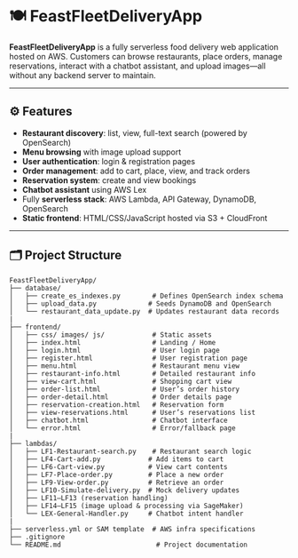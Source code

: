 # 🍽️ FeastFleetDeliveryApp

**FeastFleetDeliveryApp** is a fully serverless food delivery web application hosted on AWS. Customers can browse restaurants, place orders, manage reservations, interact with a chatbot assistant, and upload images—all without any backend server to maintain.

---

## ⚙️ Features

- **Restaurant discovery**: list, view, full-text search (powered by OpenSearch)  
- **Menu browsing** with image upload support  
- **User authentication**: login & registration pages  
- **Order management**: add to cart, place, view, and track orders  
- **Reservation system**: create and view bookings  
- **Chatbot assistant** using AWS Lex  
- Fully **serverless stack**: AWS Lambda, API Gateway, DynamoDB, OpenSearch  
- **Static frontend**: HTML/CSS/JavaScript hosted via S3 + CloudFront

---

## 🗂️ Project Structure

```plaintext
FeastFleetDeliveryApp/
├── database/
│   ├── create_es_indexes.py        # Defines OpenSearch index schema
│   ├── upload_data.py             # Seeds DynamoDB and OpenSearch
│   └── restaurant_data_update.py  # Updates restaurant data records
|
├── frontend/
│   ├── css/ images/ js/            # Static assets
│   ├── index.html                  # Landing / Home
│   ├── login.html                  # User login page
│   ├── register.html               # User registration page
│   ├── menu.html                   # Restaurant menu view
│   ├── restaurant-info.html        # Detailed restaurant info
│   ├── view-cart.html              # Shopping cart view
│   ├── order-list.html             # User’s order history
│   ├── order-detail.html           # Order details page
│   ├── reservation-creation.html   # Reservation form
│   ├── view-reservations.html      # User’s reservations list
│   ├── chatbot.html                # Chatbot interface
│   └── error.html                  # Error/fallback page
|
├── lambdas/
│   ├── LF1-Restaurant-search.py    # Restaurant search logic
│   ├── LF4-Cart-add.py            # Add items to cart
│   ├── LF6-Cart-view.py           # View cart contents
│   ├── LF7-Place-order.py         # Place a new order
│   ├── LF9-View-order.py          # Retrieve an order
│   ├── LF10-Simulate-delivery.py  # Mock delivery updates
│   ├── LF11–LF13 (reservation handling)
│   ├── LF14–LF15 (image upload & processing via SageMaker)
│   └── LEX-General-Handler.py     # Chatbot intent handler
|
├── serverless.yml or SAM template  # AWS infra specifications
├── .gitignore
└── README.md                        # Project documentation
